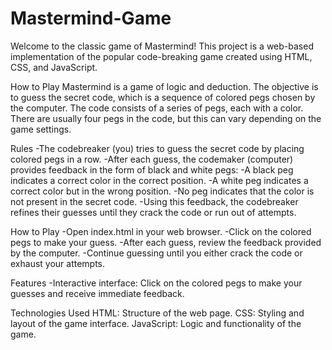 # Mastermind-Game
Welcome to the classic game of Mastermind! This project is a web-based implementation of the popular code-breaking game created using HTML, CSS, and JavaScript.


How to Play
Mastermind is a game of logic and deduction. The objective is to guess the secret code, which is a sequence of colored pegs chosen by the computer. The code consists of a series of pegs, each with a color. There are usually four pegs in the code, but this can vary depending on the game settings.


Rules
-The codebreaker (you) tries to guess the secret code by placing colored pegs in a row.
-After each guess, the codemaker (computer) provides feedback in the form of black and white pegs:
-A black peg indicates a correct color in the correct position.
-A white peg indicates a correct color but in the wrong position.
-No peg indicates that the color is not present in the secret code.
-Using this feedback, the codebreaker refines their guesses until they crack the code or run out of attempts.


How to Play
-Open index.html in your web browser.
-Click on the colored pegs to make your guess.
-After each guess, review the feedback provided by the computer.
-Continue guessing until you either crack the code or exhaust your attempts.

Features
-Interactive interface: Click on the colored pegs to make your guesses and receive immediate feedback.

Technologies Used
HTML: Structure of the web page.
CSS: Styling and layout of the game interface.
JavaScript: Logic and functionality of the game.
